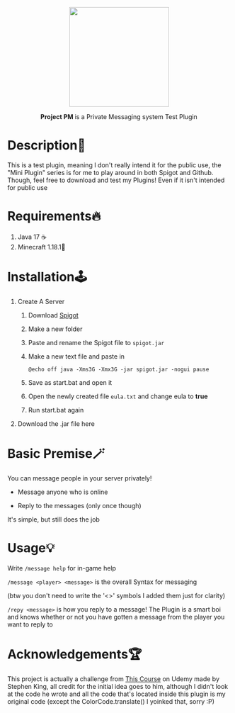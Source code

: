 <p align="center">
<img title="" src="https://img.icons8.com/nolan/512/love-message.png" alt="" width="225" data-align="center">

<p align="center">
<b>Project PM </b> is a Private Messaging system Test Plugin

# Description👀

This is a test plugin, meaning I don't really intend it for the public use, the "Mini Plugin" series is for me to play around in both Spigot and Github. Though, feel free to download and test my Plugins! Even if it isn't intended for public use

# Requirements🔥

1. Java 17 ☕
2. Minecraft 1.18.1👀

# Installation🕹️

1. Create A Server
   
   1. Download [Spigot](https://getbukkit.org/get/bf7ac3b5bc08ea97d22919680d240a80)
   
   2. Make a new folder
   
   3. Paste and rename the Spigot file to `spigot.jar`
   
   4. Make a new text file and paste in
      
      `@echo off java -Xms3G -Xmx3G -jar spigot.jar -nogui pause`
   
   5. Save as start.bat and open it
   
   6. Open the newly created file `eula.txt` and change eula to **true**
   
   7. Run start.bat again

2. Download the .jar file here

# Basic Premise🪄

You can message people in your server privately!

- Message anyone who is online

- Reply to the messages (only once though)

It's simple, but still does the job

# Usage💡

Write `/message help` for in-game help

`/message <player> <message>` is the overall Syntax for messaging 

(btw you don't need to write the '<>' symbols I added them just for clarity)

`/repy <message>` is how you reply to a message! The Plugin is a smart boi and knows whether or not you have gotten a message from the player you want to reply to

# Acknowledgements🏆

This project is actually a challenge from [This Course](https://www.udemy.com/course/develop-minecraft-plugins-java-programming/) on Udemy made by Stephen King, all credit for the initial idea goes to him, although I didn't look at the code he wrote and all the code that's located inside this plugin is my original code (except the ColorCode.translate() I yoinked that, sorry :P)
